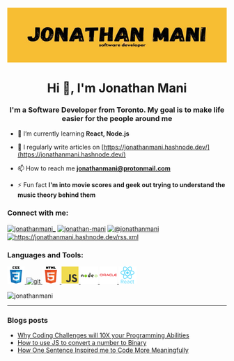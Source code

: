 ![Jonathan Banner](/JonathanManiGithub.jpg?raw=true "Jonathan Banner")

<h1 align="center">Hi 👋, I'm Jonathan Mani</h1>
<h3 align="center">I'm a Software Developer from Toronto. My goal is to make life easier for the people around me</h3>

- 🌱 I’m currently learning **React, Node.js**

- 📝 I regularly write articles on [https://jonathanmani.hashnode.dev/](https://jonathanmani.hashnode.dev/)

- 📫 How to reach me **jonathanmani@protonmail.com**

- ⚡ Fun fact **I'm into movie scores and geek out trying to understand the music theory behind them**

<h3 align="left">Connect with me:</h3>
<p align="left">
<a href="https://twitter.com/jonathanmani_" target="blank"><img align="center" src="https://raw.githubusercontent.com/rahuldkjain/github-profile-readme-generator/master/src/images/icons/Social/twitter.svg" alt="jonathanmani_" height="30" width="40" /></a>
<a href="https://linkedin.com/in/jonathan-mani" target="blank"><img align="center" src="https://raw.githubusercontent.com/rahuldkjain/github-profile-readme-generator/master/src/images/icons/Social/linked-in-alt.svg" alt="jonathan-mani" height="30" width="40" /></a>
<a href="https://hashnode.com/@jonathanmani" target="blank"><img align="center" src="https://raw.githubusercontent.com/rahuldkjain/github-profile-readme-generator/master/src/images/icons/Social/hashnode.svg" alt="@jonathanmani" height="30" width="40" /></a>
<a href="/https://jonathanmani.hashnode.dev/rss.xml" target="blank"><img align="center" src="https://raw.githubusercontent.com/rahuldkjain/github-profile-readme-generator/master/src/images/icons/Social/rss.svg" alt="https://jonathanmani.hashnode.dev/rss.xml" height="30" width="40" /></a>
</p>

<h3 align="left">Languages and Tools:</h3>
<p align="left"> <a href="https://www.w3schools.com/css/" target="_blank" rel="noreferrer"> <img src="https://raw.githubusercontent.com/devicons/devicon/master/icons/css3/css3-original-wordmark.svg" alt="css3" width="40" height="40"/> </a> <a href="https://git-scm.com/" target="_blank" rel="noreferrer"> <img src="https://www.vectorlogo.zone/logos/git-scm/git-scm-icon.svg" alt="git" width="40" height="40"/> </a> <a href="https://www.w3.org/html/" target="_blank" rel="noreferrer"> <img src="https://raw.githubusercontent.com/devicons/devicon/master/icons/html5/html5-original-wordmark.svg" alt="html5" width="40" height="40"/> </a> <a href="https://developer.mozilla.org/en-US/docs/Web/JavaScript" target="_blank" rel="noreferrer"> <img src="https://raw.githubusercontent.com/devicons/devicon/master/icons/javascript/javascript-original.svg" alt="javascript" width="40" height="40"/> </a> <a href="https://nodejs.org" target="_blank" rel="noreferrer"> <img src="https://raw.githubusercontent.com/devicons/devicon/master/icons/nodejs/nodejs-original-wordmark.svg" alt="nodejs" width="40" height="40"/> </a> <a href="https://www.oracle.com/" target="_blank" rel="noreferrer"> <img src="https://raw.githubusercontent.com/devicons/devicon/master/icons/oracle/oracle-original.svg" alt="oracle" width="40" height="40"/> </a> <a href="https://reactjs.org/" target="_blank" rel="noreferrer"> <img src="https://raw.githubusercontent.com/devicons/devicon/master/icons/react/react-original-wordmark.svg" alt="react" width="40" height="40"/> </a> </p>

<p><img align="center" src="https://github-readme-streak-stats.herokuapp.com/?user=jonathanmani&theme=dark" alt="jonathanmani" /></p>


<hr>

### Blogs posts
<!-- BLOG-POST-LIST:START -->
- [Why Coding Challenges will 10X your Programming Abilities](https://jonathanmani.hashnode.dev/why-coding-challenges-will-10x-your-programming-abilities)
- [How to use JS to convert a number to Binary](https://jonathanmani.hashnode.dev/how-to-use-js-to-convert-a-number-to-binary)
- [How One Sentence Inspired me to Code More Meaningfully](https://jonathanmani.hashnode.dev/how-one-sentence-inspired-me-to-code-more-meaningfully)
<!-- BLOG-POST-LIST:END -->